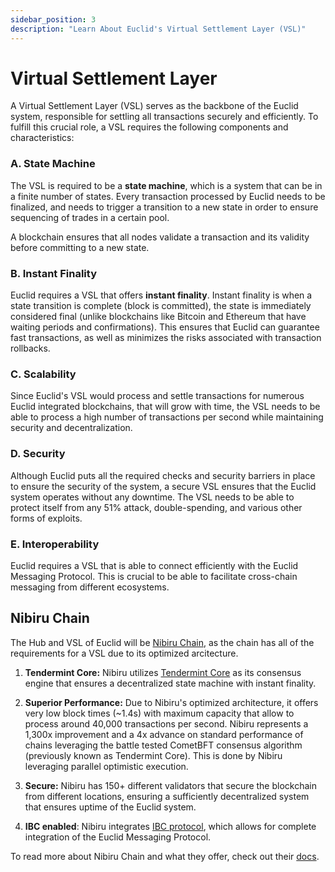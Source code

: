 ```yaml
---
sidebar_position: 3
description: "Learn About Euclid's Virtual Settlement Layer (VSL)"
---
```


# Virtual Settlement Layer

A Virtual Settlement Layer (VSL) serves as the backbone of the Euclid system, responsible for settling all transactions securely and efficiently. To fulfill this crucial role, a VSL requires the following components and characteristics:

### A. State Machine 

The VSL is required to be a **state machine**, which is a system that can be in a finite number of states. Every transaction processed by Euclid needs to be finalized, and needs to trigger a transition to a new state in order to ensure sequencing of trades in a certain pool.

A blockchain ensures that all nodes validate a transaction and its validity before committing to a new state.

### B. Instant Finality

Euclid requires a VSL that offers **instant finality**. Instant finality is when a state transition is complete (block is committed), the state is immediately considered final (unlike blockchains like Bitcoin and Ethereum that have waiting periods and confirmations). This ensures that Euclid can guarantee fast transactions, as well as minimizes the risks associated with transaction rollbacks.

### C. Scalability 

Since Euclid's VSL would process and settle transactions for numerous Euclid integrated blockchains, that will grow with time, the VSL needs to be able to process a high number of transactions per second while maintaining security and decentralization. 

### D. Security

Although Euclid puts all the required checks and security barriers in place to ensure the security of the system, a secure VSL ensures that the Euclid system operates without any downtime. The VSL needs to be able to protect itself from any 51% attack, double-spending, and various other forms of exploits.

### E. Interoperability

Euclid requires a VSL that is able to connect efficiently with the Euclid Messaging Protocol. This is crucial to be able to facilitate cross-chain messaging from different ecosystems.

## Nibiru Chain

The Hub and VSL of Euclid will be [Nibiru Chain](https://www.nibiru.fi), as the chain has all of the requirements for a VSL due to its optimized arcitecture.

1. **Tendermint Core:** Nibiru utilizes [Tendermint Core](https://tendermint.com/core/) as its consensus engine that ensures a decentralized state machine with instant finality.

2. **Superior Performance:** Due to Nibiru's optimized architecture, it offers very low block times (~1.4s) with maximum capacity that allow to process around 40,000 transactions per second. Nibiru represents a 1,300x improvement and a 4x advance on standard performance of chains leveraging the battle tested CometBFT consensus algorithm (previously known as Tendermint Core). This is done by Nibiru leveraging parallel optimistic execution.

3. **Secure:** Nibiru has 150+ different validators that secure the blockchain from different locations, ensuring a sufficiently decentralized system that ensures uptime of the Euclid system. 

4. **IBC enabled**: Nibiru integrates [IBC protocol](https://www.ibcprotocol.dev/), which allows for complete integration of the Euclid Messaging Protocol.

To read more about Nibiru Chain and what they offer, check out their [docs](https://nibiru.fi/docs).